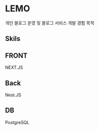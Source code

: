 # LEMO
개인 블로그 운영 및 블로그 서비스 개발 경험 목적


## Skils

## FRONT
NEXT.JS

## Back
Nest.JS

## DB
PostgreSQL
